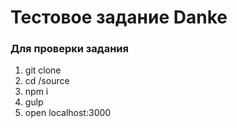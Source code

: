 # Тестовое задание Danke 

### Для проверки задания 

1. git clone 
2. cd /source
3. npm i 
4. gulp
5. open localhost:3000